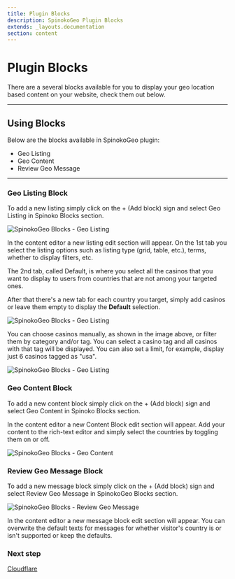 ```yaml
---
title: Plugin Blocks
description: SpinokoGeo Plugin Blocks
extends: _layouts.documentation
section: content
---
```


# Plugin Blocks

There are a several blocks available for you to display your geo location based content on your website, check them out below.

---

## Using Blocks

Below are the blocks available in SpinokoGeo plugin:

- Geo Listing
- Geo Content
- Review Geo Message

---

### Geo Listing Block

To add a new listing simply click on the + (Add block) sign and select Geo Listing in Spinoko Blocks section.

![SpinokoGeo Blocks - Geo Listing](https://media.dinomatic.com/images/docs/spinoko-geo/spinoko-geo-blocks--geo-listing.jpg)

In the content editor a new listing edit section will appear. On the 1st tab you select the listing options such as listing type (grid, table, etc.), terms, whether to display filters, etc.

The 2nd tab, called Default, is where you select all the casinos that you want to display to users from countries that are not among your targeted ones.

After that there's a new tab for each country you target, simply add casinos or leave them empty to display the **Default** selection.

![SpinokoGeo Blocks - Geo Listing](https://media.dinomatic.com/images/docs/spinoko-geo/spinoko-geo-blocks--geo-listing-manual.jpg)

You can choose casinos manually, as shown in the image above, or filter them by category and/or tag. You can select a casino tag and all casinos with that tag will be displayed. You can also set a limit, for example, display just 6 casinos tagged as "usa".

![SpinokoGeo Blocks - Geo Listing](https://media.dinomatic.com/images/docs/spinoko-geo/spinoko-geo-blocks--geo-listing-tax.jpg)

### Geo Content Block

To add a new content block simply click on the + (Add block) sign and select Geo Content in Spinoko Blocks section.

In the content editor a new Content Block edit section will appear. Add your content to the rich-text editor and simply select the countries by toggling them on or off.

![SpinokoGeo Blocks - Geo Content](https://media.dinomatic.com/images/docs/spinoko-geo/spinoko-geo-blocks--geo-content.jpg)

### Review Geo Message Block

To add a new message block simply click on the + (Add block) sign and select Review Geo Message in SpinokoGeo Blocks section.

![SpinokoGeo Blocks - Review Geo Message](https://media.dinomatic.com/images/docs/spinoko-geo/spinoko-geo-blocks--review-geo-message.jpg)

In the content editor a new message block edit section will appear. You can overwrite the default texts for messages for whether visitor's country is or isn't supported or keep the defaults.

### Next step

[Cloudflare](/docs/spinoko-geo/cloudflare/)
